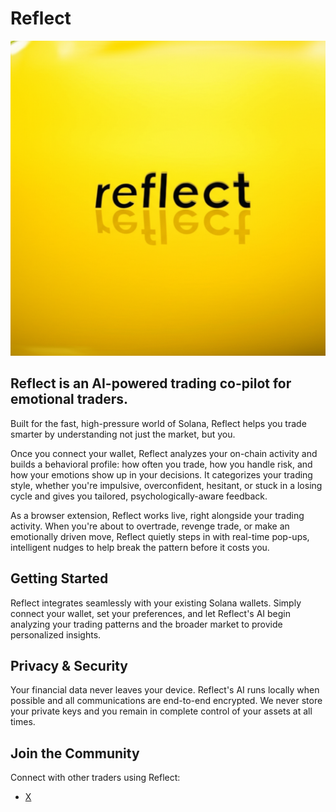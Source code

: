 # Reflect

![Reflect Logo](/public/reflected-logo.png)

## Reflect is an AI-powered trading co-pilot for emotional traders.

Built for the fast, high-pressure world of Solana, Reflect helps you trade smarter by understanding not just the market, but you.

Once you connect your wallet, Reflect analyzes your on-chain activity and builds a behavioral profile: how often you trade, how you handle risk, and how your emotions show up in your decisions. It categorizes your trading style, whether you're impulsive, overconfident, hesitant, or stuck in a losing cycle and gives you tailored, psychologically-aware feedback.

As a browser extension, Reflect works live, right alongside your trading activity. When you're about to overtrade, revenge trade, or make an emotionally driven move, Reflect quietly steps in with real-time pop-ups, intelligent nudges to help break the pattern before it costs you.

## Getting Started

Reflect integrates seamlessly with your existing Solana wallets. Simply connect your wallet, set your preferences, and let Reflect's AI begin analyzing your trading patterns and the broader market to provide personalized insights.

## Privacy & Security

Your financial data never leaves your device. Reflect's AI runs locally when possible and all communications are end-to-end encrypted. We never store your private keys and you remain in complete control of your assets at all times.

## Join the Community

Connect with other traders using Reflect:

- [X](https://x.com/Use_Reflect)
